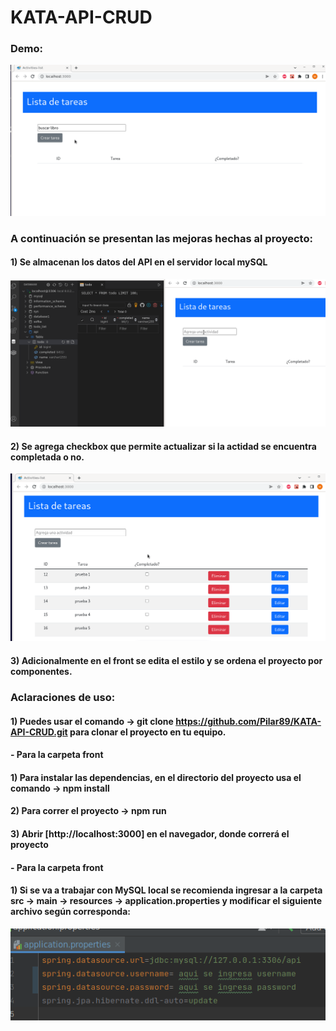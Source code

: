 # KATA-API-CRUD

### Demo:

![](front/public/demo.gif)

### A continuación se presentan las mejoras hechas al proyecto:


#### 1) Se almacenan los datos del API en el servidor local mySQL


![](front/public/mysql.gif)


#### 2) Se agrega checkbox que permite actualizar si la actidad se encuentra completada o no.

![](front/public/checkBox.gif)


#### 3) Adicionalmente en el front se edita el estilo y se ordena el proyecto por componentes.

### Aclaraciones de uso:

#### 1) Puedes usar el comando -> git clone https://github.com/Pilar89/KATA-API-CRUD.git para clonar el proyecto en tu equipo.

#### - Para la carpeta  front
#### 1) Para instalar las dependencias, en el directorio del proyecto usa el comando -> npm install
#### 2) Para correr el proyecto -> npm run
#### 3) Abrir [http://localhost:3000] en el navegador, donde correrá el proyecto

#### - Para la carpeta  front

#### 1) Si se va a trabajar con MySQL local se recomienda ingresar a la carpeta src -> main -> resources -> application.properties y modificar el siguiente archivo según corresponda:

![](front/public/img.png)
